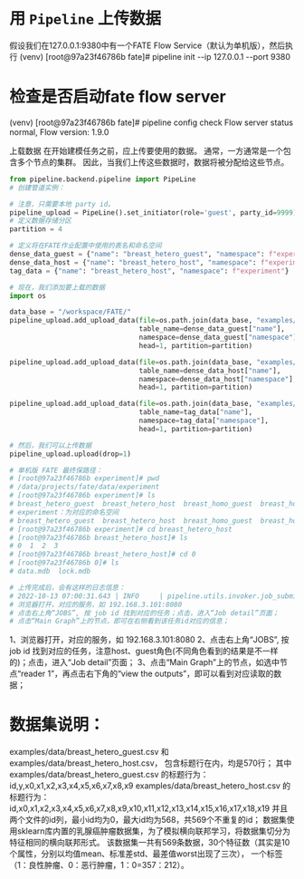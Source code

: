 
# 用 `Pipeline` 上传数据
假设我们在127.0.0.1:9380中有一个FATE Flow Service（默认为单机版），然后执行
(venv) [root@97a23f46786b fate]# pipeline init --ip 127.0.0.1 --port 9380
# 检查是否启动fate flow server
(venv) [root@97a23f46786b fate]# pipeline config check
Flow server status normal, Flow version: 1.9.0


上载数据
在开始建模任务之前，应上传要使用的数据。
通常，一方通常是一个包含多个节点的集群。
因此，当我们上传这些数据时，数据将被分配给这些节点。

```python
from pipeline.backend.pipeline import PipeLine
# 创建管道实例：

# 注意，只需要本地 party id。
pipeline_upload = PipeLine().set_initiator(role='guest', party_id=9999).set_roles(guest=9999)
# 定义数据存储分区
partition = 4

# 定义将在FATE作业配置中使用的表名和命名空间
dense_data_guest = {"name": "breast_hetero_guest", "namespace": f"experiment"}
dense_data_host = {"name": "breast_hetero_host", "namespace": f"experiment"}
tag_data = {"name": "breast_hetero_host", "namespace": f"experiment"}

# 现在，我们添加要上载的数据
import os

data_base = "/workspace/FATE/"
pipeline_upload.add_upload_data(file=os.path.join(data_base, "examples/data/breast_hetero_guest.csv"),
                                table_name=dense_data_guest["name"],             # table name
                                namespace=dense_data_guest["namespace"],         # 命名空间 namespace
                                head=1, partition=partition)               # data info

pipeline_upload.add_upload_data(file=os.path.join(data_base, "examples/data/breast_hetero_host.csv"),
                                table_name=dense_data_host["name"],
                                namespace=dense_data_host["namespace"],
                                head=1, partition=partition)

pipeline_upload.add_upload_data(file=os.path.join(data_base, "examples/data/breast_hetero_host.csv"),
                                table_name=tag_data["name"],
                                namespace=tag_data["namespace"],
                                head=1, partition=partition)

# 然后，我们可以上传数据
pipeline_upload.upload(drop=1)

# 单机版 FATE 最终保路径：
# [root@97a23f46786b experiment]# pwd
# /data/projects/fate/data/experiment
# [root@97a23f46786b experiment]# ls
# breast_hetero_guest  breast_hetero_host  breast_homo_guest  breast_homo_host
# experiment：为对应的命名空间
# breast_hetero_guest  breast_hetero_host  breast_homo_guest  breast_homo_host: 为对应的表名
# [root@97a23f46786b experiment]# cd breast_hetero_host
# [root@97a23f46786b breast_hetero_host]# ls
# 0  1  2  3
# [root@97a23f46786b breast_hetero_host]# cd 0
# [root@97a23f46786b 0]# ls
# data.mdb  lock.mdb

# 上传完成后，会有这样的日志信息：
# 2022-10-13 07:00:31.643 | INFO     | pipeline.utils.invoker.job_submitter:monitor_job_status:89 - Job is success!!! Job id is 202210130700241548080
# 浏览器打开，对应的服务，如 192.168.3.101:8080
# 点击右上角“JOBS”, 按 job id 找到对应的任务；点击，进入“Job detail”页面；
# 点击“Main Graph”上的节点，即可在右侧看到该任务id对应的信息；

```
1、浏览器打开，对应的服务，如 192.168.3.101:8080
2、点击右上角“JOBS”, 按 job id 找到对应的任务，注意host、guest角色(不同角色看到的结果是不一样的)；点击，进入“Job detail”页面；
3、点击“Main Graph”上的节点，如选中节点“reader 1”，再点击右下角的“view the outputs”，即可以看到对应读取的数据；


# 数据集说明：
examples/data/breast_hetero_guest.csv 和 examples/data/breast_hetero_host.csv，
包含标题行在内，均是570行；
其中examples/data/breast_hetero_guest.csv 的标题行为：
id,y,x0,x1,x2,x3,x4,x5,x6,x7,x8,x9
examples/data/breast_hetero_host.csv 的标题行为：
id,x0,x1,x2,x3,x4,x5,x6,x7,x8,x9,x10,x11,x12,x13,x14,x15,x16,x17,x18,x19
并且两个文件的id列，最小id均为0，最大id均为568，共569个不重复的id；
数据集使用sklearn库内置的乳腺癌肿瘤数据集，为了模拟横向联邦学习，将数据集切分为特征相同的横向联邦形式。
该数据集一共有569条数据，30个特征数（其实是10个属性，分别以均值mean、标准差std、最差值worst出现了三次），
一个标签（1：良性肿瘤、0：恶行肿瘤，1：0=357：212）。

